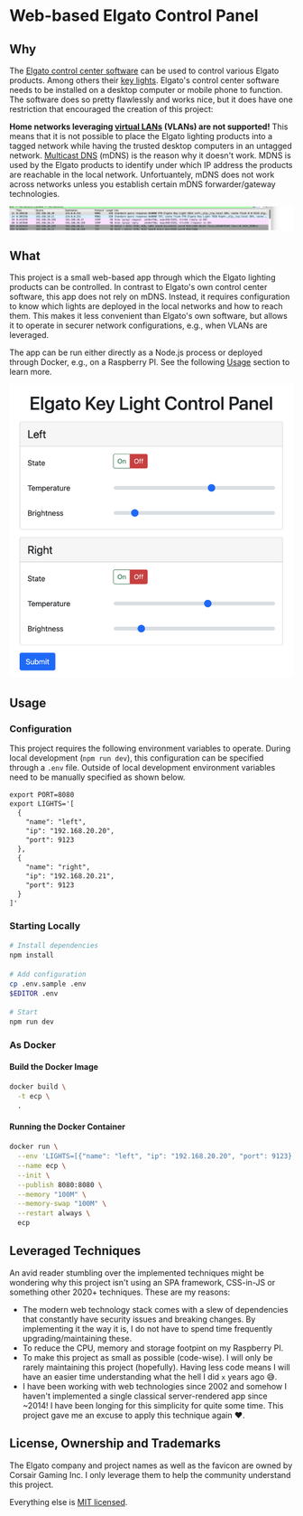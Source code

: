 # Web-based Elgato Control Panel

## Why

The [Elgato control center software] can be used to control various Elgato products. Among others their [key lights]. Elgato's control center software needs to be installed on a desktop computer or mobile phone to function. The software does so pretty flawlessly and works nice, but it does have one restriction that encouraged the creation of this project:

**Home networks leveraging [virtual LANs] (VLANs) are not supported!** This means that it is not possible to place the Elgato lighting products into a tagged network while having the trusted desktop computers in an untagged network. [Multicast DNS] (mDNS) is the reason why it doesn't work. MDNS is used by the Elgato products to identify under which IP address the products are reachable in the local network. Unfortuantely, mDNS does not work across networks unless you establish certain mDNS forwarder/gateway technologies.

![Screenshot of Wireshark showing the Elgato key light products exchanging multicast DNS messages](./images/mdns-wireshark.png)

[Elgato control center software]: https://help.elgato.com/hc/en-us/sections/360004115951-Elgato-Control-Center-Software
[key lights]: https://www.elgato.com/en/key-light
[virtual LANs]: https://en.wikipedia.org/wiki/Virtual_LAN
[Multicast DNS]: https://en.wikipedia.org/wiki/Multicast_DNS

## What

This project is a small web-based app through which the Elgato lighting products can be controlled. In contrast to Elgato's own control center software, this app does not rely on mDNS. Instead, it requires configuration to know which lights are deployed in the local networks and how to reach them. This makes it less convenient than Elgato's own software, but allows it to operate in securer network configurations, e.g., when VLANs are leveraged.

The app can be run either directly as a Node.js process or deployed through Docker, e.g., on a Raspberry PI. See the following [Usage](#usage) section to learn more.

![Screenshot of the software explained by this readme. Showing two lights called left and right being controllable.](./images/screenshot.png)

## Usage

### Configuration

This project requires the following environment variables to operate. During local development (`npm run dev`), this configuration can be specified through a `.env` file. Outside of local development environment variables need to be manually specified as shown below.

```
export PORT=8080
export LIGHTS='[
  {
    "name": "left",
    "ip": "192.168.20.20",
    "port": 9123
  },
  {
    "name": "right",
    "ip": "192.168.20.21",
    "port": 9123
  }
]'
```

### Starting Locally
```sh
# Install dependencies
npm install

# Add configuration
cp .env.sample .env
$EDITOR .env

# Start
npm run dev
```

### As Docker

#### Build the Docker Image

```sh
docker build \
  -t ecp \
  .
```

#### Running the Docker Container

```sh
docker run \
  --env 'LIGHTS=[{"name": "left", "ip": "192.168.20.20", "port": 9123},{"name": "right", "ip": "192.168.20.21", "port": 9123}]' \
  --name ecp \
  --init \
  --publish 8080:8080 \
  --memory "100M" \
  --memory-swap "100M" \
  --restart always \
  ecp
```

## Leveraged Techniques

An avid reader stumbling over the implemented techniques might be wondering why this project isn't using an SPA framework, CSS-in-JS or something other 2020+ techniques. These are my reasons:

 - The modern web technology stack comes with a slew of dependencies that constantly have security issues and breaking changes. By implementing it the way it is, I do not have to spend time frequently upgrading/maintaining these.
 - To reduce the CPU, memory and storage footpint on my Raspberry PI.
 - To make this project as small as possible (code-wise). I will only be rarely maintaining this project (hopefully). Having less code means I will have an easier time understanding what the hell I did `x` years ago 😅.
 - I have been working with web technologies since 2002 and somehow I haven't implemented a single classical server-rendered app since ~2014! I have been longing for this simplicity for quite some time. This project gave me an excuse to apply this technique again ❤️.

## License, Ownership and Trademarks

The Elgato company and project names as well as the favicon are owned by Corsair Gaming Inc. I only leverage them to help the community understand this project.

Everything else is [MIT licensed](/LICENSE).